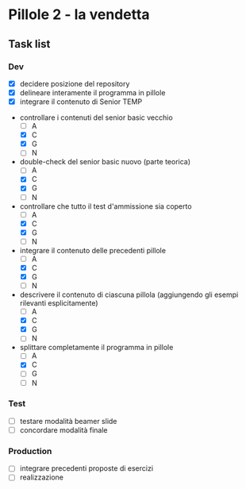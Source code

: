 # Pillole 2 - la vendetta

## Task list

### Dev

- [x] decidere posizione del repository
- [x] delineare interamente il programma in pillole
- [x] integrare il contenuto di Senior TEMP
- controllare i contenuti del senior basic vecchio
    - [ ] A
    - [x] C
    - [x] G
    - [ ] N
- double-check del senior basic nuovo (parte teorica)
    - [ ] A
    - [x] C
    - [x] G
    - [ ] N
- controllare che tutto il test d'ammissione sia coperto
    - [ ] A
    - [x] C
    - [x] G
    - [ ] N
- integrare il contenuto delle precedenti pillole
    - [ ] A
    - [x] C
    - [x] G
    - [ ] N
- descrivere il contenuto di ciascuna pillola (aggiungendo gli esempi rilevanti esplicitamente)
    - [ ] A
    - [x] C
    - [x] G
    - [ ] N
- splittare completamente il programma in pillole
    - [ ] A
    - [x] C
    - [ ] G
    - [ ] N

### Test

- [ ] testare modalità beamer slide
- [ ] concordare modalità finale

### Production

- [ ] integrare precedenti proposte di esercizi
- [ ] realizzazione
